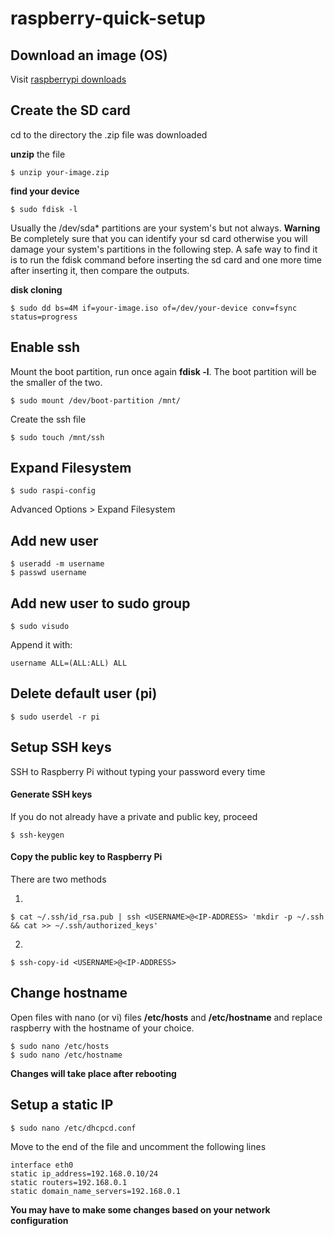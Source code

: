 # raspberry-quick-setup

## Download an image (OS)

Visit [raspberrypi downloads](https://www.raspberrypi.org/downloads/)

## Create the SD card

cd to the directory the .zip file was downloaded

**unzip** the file

```
$ unzip your-image.zip
```

**find your device**

```
$ sudo fdisk -l
```
Usually the /dev/sda* partitions are your system's but not always.
**Warning** Be completely sure that you can identify your sd card otherwise you
will damage your system's partitions in the following step.
A safe way to find it is to run the fdisk command before inserting the sd card
and one more time after inserting it, then compare the outputs.

**disk cloning**

```
$ sudo dd bs=4M if=your-image.iso of=/dev/your-device conv=fsync status=progress
```

## Enable ssh

Mount the boot partition, run once again **fdisk -l**. The boot partition will
be the smaller of the two.

```
$ sudo mount /dev/boot-partition /mnt/
```

Create the ssh file

```
$ sudo touch /mnt/ssh
```
## Expand Filesystem

```
$ sudo raspi-config
```
Advanced Options > Expand Filesystem


## Add new user

```
$ useradd -m username
$ passwd username
```

## Add new user to sudo group

```
$ sudo visudo
```

Append it with:

```
username ALL=(ALL:ALL) ALL
```
## Delete default user (pi)

```
$ sudo userdel -r pi
```

## Setup SSH keys

SSH to Raspberry Pi without typing your password every time

#### Generate SSH keys

If you do not already have a private and public key, proceed

```
$ ssh-keygen
```

#### Copy the public key to Raspberry Pi

There are two methods

1.
```
$ cat ~/.ssh/id_rsa.pub | ssh <USERNAME>@<IP-ADDRESS> 'mkdir -p ~/.ssh && cat >> ~/.ssh/authorized_keys'
```

2.
```
$ ssh-copy-id <USERNAME>@<IP-ADDRESS>
```

## Change hostname

Open files with nano (or vi)  files **/etc/hosts** and **/etc/hostname** and
replace raspberry with the hostname of your choice.

```
$ sudo nano /etc/hosts
$ sudo nano /etc/hostname
```
**Changes will take place after rebooting**

## Setup a static IP

```
$ sudo nano /etc/dhcpcd.conf
```

Move to the end of the file and uncomment the following lines

```
interface eth0
static ip_address=192.168.0.10/24
static routers=192.168.0.1
static domain_name_servers=192.168.0.1
```

**You may have to make some changes based on your network configuration**
